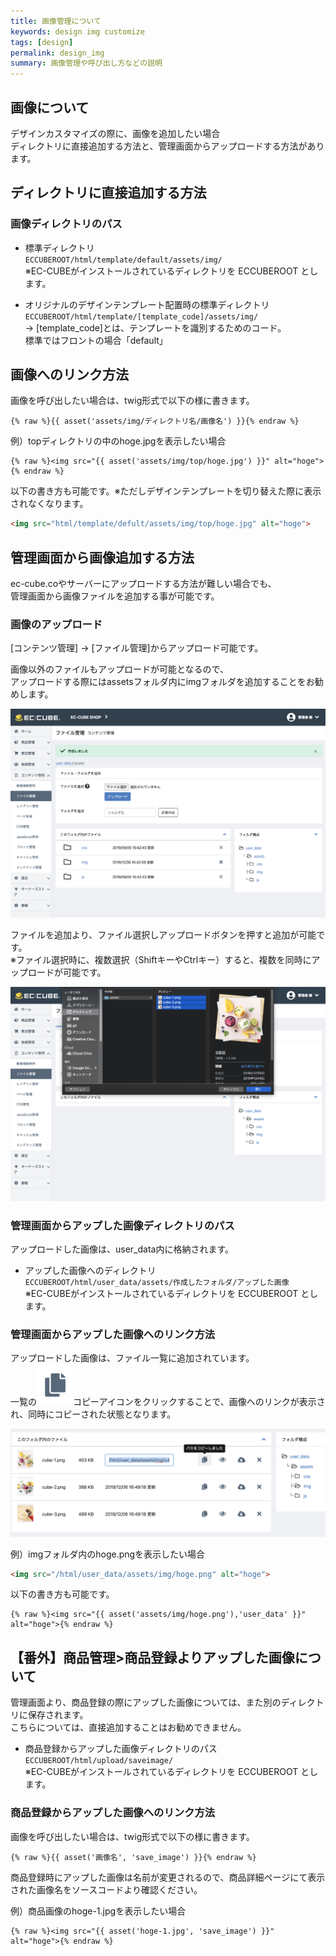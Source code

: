 ```yaml
---
title: 画像管理について
keywords: design img customize
tags: [design]
permalink: design_img
summary: 画像管理や呼び出し方などの説明
---
```


## 画像について
デザインカスタマイズの際に、画像を追加したい場合<br>
ディレクトリに直接追加する方法と、管理画面からアップロードする方法があります。

## ディレクトリに直接追加する方法

### 画像ディレクトリのパス

- 標準ディレクトリ<br>
    `ECCUBEROOT/html/template/default/assets/img/`<br>
    ※EC-CUBEがインストールされているディレクトリを ECCUBEROOT とします。

- オリジナルのデザインテンプレート配置時の標準ディレクトリ<br>
    `ECCUBEROOT/html/template/[template_code]/assets/img/`<br>
    → [template_code]とは、テンプレートを識別するためのコード。<br>
    標準ではフロントの場合「default」


## 画像へのリンク方法
画像を呼び出したい場合は、twig形式で以下の様に書きます。
```twig
{% raw %}{{ asset('assets/img/ディレクトリ名/画像名') }}{% endraw %}
```

例）topディレクトリの中のhoge.jpgを表示したい場合
```twig
{% raw %}<img src="{{ asset('assets/img/top/hoge.jpg') }}" alt="hoge">{% endraw %}
```

以下の書き方も可能です。※ただしデザインテンプレートを切り替えた際に表示されなくなります。
```html
<img src="html/template/defult/assets/img/top/hoge.jpg" alt="hoge">
```

## 管理画面から画像追加する方法
ec-cube.coやサーバーにアップロードする方法が難しい場合でも、<br>管理画面から画像ファイルを追加する事が可能です。

### 画像のアップロード
[コンテンツ管理] -> [ファイル管理]からアップロード可能です。

画像以外のファイルもアップロードが可能となるので、<br>
アップロードする際にはassetsフォルダ内にimgフォルダを追加することをお勧めします。

![フォルダを追加してimgフォルダを表示した図](./images/design/design-img-01.png)

ファイルを追加より、ファイル選択しアップロードボタンを押すと追加が可能です。<br>
※ファイル選択時に、複数選択（ShiftキーやCtrlキー）すると、複数を同時にアップロードが可能です。

![ファイルを追加した図](./images/design/design-img-02.png)



### 管理画面からアップした画像ディレクトリのパス
アップロードした画像は、user_data内に格納されます。

- アップした画像へのディレクトリ<br>
    `ECCUBEROOT/html/user_data/assets/作成したフォルダ/アップした画像`<br>
    ※EC-CUBEがインストールされているディレクトリを ECCUBEROOT とします。

### 管理画面からアップした画像へのリンク方法
アップロードした画像は、ファイル一覧に追加されています。<br>
一覧の![ファイルを追加した図](./images/design/design-img-04.png)コピーアイコンをクリックすることで、画像へのリンクが表示され、同時にコピーされた状態となります。

![ファイルを追加した図](./images/design/design-img-03.png)


例）imgフォルダ内のhoge.pngを表示したい場合
```html
<img src="/html/user_data/assets/img/hoge.png" alt="hoge">
```

以下の書き方も可能です。
```twig
{% raw %}<img src="{{ asset('assets/img/hoge.png'),'user_data' }}" alt="hoge">{% endraw %}
```


## 【番外】商品管理>商品登録よりアップした画像について
管理画面より、商品登録の際にアップした画像については、また別のディレクトリに保存されます。<br>
こちらについては、直接追加することはお勧めできません。

 - 商品登録からアップした画像ディレクトリのパス<br>
    `ECCUBEROOT/html/upload/saveimage/`<br>
    ※EC-CUBEがインストールされているディレクトリを ECCUBEROOT とします。

### 商品登録からアップした画像へのリンク方法
画像を呼び出したい場合は、twig形式で以下の様に書きます。
```twig
{% raw %}{{ asset('画像名', 'save_image') }}{% endraw %}
```
商品登録時にアップした画像は名前が変更されるので、商品詳細ページにて表示された画像名をソースコードより確認ください。

例）商品画像のhoge-1.jpgを表示したい場合
```twig
{% raw %}<img src="{{ asset('hoge-1.jpg', 'save_image') }}" alt="hoge">{% endraw %}
```